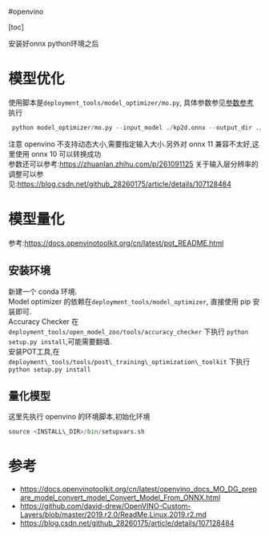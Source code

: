 #openvino 

[toc]

安装好onnx python环境之后

# 模型优化
使用脚本是`deployment_tools/model_optimizer/mo.py`, 具体参数参见[参数参考](https://docs.openvinotoolkit.org/cn/latest/openvino_docs_MO_DG_prepare_model_convert_model_Converting_Model_General.html)  
执行
```python
 python model_optimizer/mo.py --input_model ./kp2d.onnx --output_dir ./  --input_shape [1,3,1080,1920]
```
注意 openvino 不支持动态大小,需要指定输入大小.另外对 onnx 11 兼容不太好,这里使用 onnx 10 可以转换成功  
参数还可以参考:https://zhuanlan.zhihu.com/p/261091125
关于输入层分辨率的调整可以参见:https://blog.csdn.net/github_28260175/article/details/107128484

#  模型量化
参考:https://docs.openvinotoolkit.org/cn/latest/pot_README.html
## 安装环境
新建一个 conda 环境.  
Model optimizer 的依赖在`deployment_tools/model_optimizer`,   直接使用 pip 安装即可.  
Accuracy Checker 在`deployment_tools/open_model_zoo/tools/accuracy_checker` 下执行 `python setup.py install`,可能需要翻墙.  
安装POT工具,在 `deployment\_tools/tools/post\_training\_optimization\_toolkit` 下执行 `python setup.py install`  

##  量化模型
这里先执行 openvino 的环境脚本,初始化环境
```python
source <INSTALL\_DIR>/bin/setupvars.sh
```


# 参考
- https://docs.openvinotoolkit.org/cn/latest/openvino_docs_MO_DG_prepare_model_convert_model_Convert_Model_From_ONNX.html
- https://github.com/david-drew/OpenVINO-Custom-Layers/blob/master/2019.r2.0/ReadMe.Linux.2019.r2.md
- https://blog.csdn.net/github_28260175/article/details/107128484